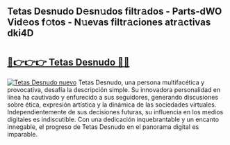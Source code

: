 ## Tetas Desnudo D𝚎sn𝚞dos filtr𝚊dos - Parts-dWO Vid𝚎os f𝚘tos - N𝚞evas filtr𝚊ciones atr𝚊ctivas dki4D

# <h2><a href="http://mb8ojct.tromn.icu/?c=Tetas+Desnudo">🔗👉👉👉 Tetas Desnudo 🔗🔗</a></h2>

[![Tetas Desnudo nuevo](https://i.imgur.com/pEAQMta.gif)](http://mb8ojct.tromn.icu/?c=Tetas+Desnudo)
Tetas Desnudo, una persona multifacética y provocativa, desafía la descripción simple. Su innovadora personalidad en línea ha cautivado y enfurecido a sus seguidores, generando discusiones sobre ética, expresión artística y la dinámica de las sociedades virtuales. Independientemente de sus decisiones futuras, su influencia en los medios digitales es indiscutible. Con una dedicación inquebrantable y un encanto innegable, el progreso de Tetas Desnudo en el panorama digital es imparable.
